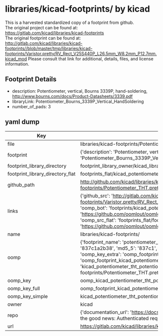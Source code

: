 # libraries/kicad-footprints/ by kicad  
This is a harvested standardized copy of a footprint from github.  
The original project can be found at:  
https://gitlab.com/kicad/libraries/kicad-footprints  
The original footprint can be found at:
http://gitlab.com/kicad/libraries/kicad-footprints//blob/master/tmp/libraries/kicad-footprints/Varistor.pretty/RV_Rect_V25S440P_L26.5mm_W8.2mm_P12.7mm.kicad_mod
Please consult that link for additional, details, files, and license information.  
## Footprint Details
* description: Potentiometer, vertical, Bourns 3339P, hand-soldering, http://www.bourns.com/docs/Product-Datasheets/3339.pdf  
* libraryLink: Potentiometer_Bourns_3339P_Vertical_HandSoldering  
* number_of_pads: 3  
## yaml dump  
| Key | Value |  
| --- | --- |  
| file | libraries/kicad-footprints/Potentiometer_THT.pretty/Potentiometer_Bourns_3339P_Vertical_HandSoldering.kicad_mod |  
| footprint | {'description': 'Potentiometer, vertical, Bourns 3339P, hand-soldering, http://www.bourns.com/docs/Product-Datasheets/3339.pdf', 'libraryLink': 'Potentiometer_Bourns_3339P_Vertical_HandSoldering', 'number_of_pads': 3} |  
| footprint_library_directory | footprint_library_owner/kicad_libraries/kicad-footprints/ |  
| footprint_library_directory_flat | footprints_flat/kicad_potentiometer_tht_potentiometer_bourns_3339p_vertical_handsoldering/working |  
| github_path | http://github.com/kicad/libraries/kicad-footprints//blob/master/tmp/libraries/kicad-footprints/Potentiometer_THT.pretty/Potentiometer_Bourns_3339P_Vertical_HandSoldering.kicad_mod |  
| links | {'github_src': 'http://gitlab.com/kicad/libraries/kicad-footprints//blob/master/tmp/libraries/kicad-footprints/Varistor.pretty/RV_Rect_V25S440P_L26.5mm_W8.2mm_P12.7mm.kicad_mod', 'github_src_repo': 'https://gitlab.com/kicad/libraries/kicad-footprints', 'oomp_bot': 'footprints/kicad_potentiometer_tht_potentiometer_bourns_3339p_vertical_handsoldering/working', 'oomp_bot_github': 'https://github.com/oomlout/oomlout_oomp_footprint_bot/tree/main/footprints/kicad_potentiometer_tht_potentiometer_bourns_3339p_vertical_handsoldering/working', 'oomp_src_flat': 'footprints_flat/footprints_flat/kicad_potentiometer_tht_potentiometer_bourns_3339p_vertical_handsoldering/working', 'oomp_src_flat_github': 'https://github.com/oomlout/oomlout_oomp_footprint_src/tree/main/footprints_flat/kicad_potentiometer_tht_potentiometer_bourns_3339p_vertical_handsoldering/working'} |  
| name | libraries/kicad-footprints/ |  
| oomp | {'footprint_name': 'potentiometer_bourns_3339p_vertical_handsoldering', 'library_name': 'potentiometer_tht', 'md5': '837c1a2b38278440eb6000fd409b58b9', 'md5_10': '837c1a2b38', 'md5_5': '837c1', 'md5_6': '837c1a', 'oomp_key': 'oomp_kicad_potentiometer_tht_potentiometer_bourns_3339p_vertical_handsoldering', 'oomp_key_extra': 'oomp_footprint_kicad_potentiometer_tht_potentiometer_bourns_3339p_vertical_handsoldering', 'oomp_key_full': 'oomp_footprint_kicad_potentiometer_tht_potentiometer_bourns_3339p_vertical_handsoldering_837c1a', 'oomp_key_simple': 'kicad_potentiometer_tht_potentiometer_bourns_3339p_vertical_handsoldering', 'original_filename': 'libraries/kicad-footprints/Potentiometer_THT.pretty/Potentiometer_Bourns_3339P_Vertical_HandSoldering.kicad_mod', 'owner_name': 'kicad'} |  
| oomp_key | oomp_kicad_potentiometer_tht_potentiometer_bourns_3339p_vertical_handsoldering |  
| oomp_key_full | oomp_footprint_kicad_potentiometer_tht_potentiometer_bourns_3339p_vertical_handsoldering |  
| oomp_key_simple | kicad_potentiometer_tht_potentiometer_bourns_3339p_vertical_handsoldering |  
| owner | kicad |  
| repo | {'documentation_url': 'https://docs.github.com/rest/overview/resources-in-the-rest-api#rate-limiting', 'message': "API rate limit exceeded for 84.66.173.59. (But here's the good news: Authenticated requests get a higher rate limit. Check out the documentation for more details.)"} |  
| url | https://gitlab.com/kicad/libraries/kicad-footprints |  

